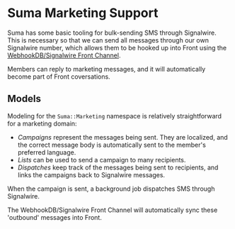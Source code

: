 # Suma Marketing Support

Suma has some basic tooling for bulk-sending SMS through Signalwire.
This is necessary so that we can send all messages through our own Signalwire number,
which allows them to be hooked up into Front using the [WebhookDB/Signalwire Front Channel](https://docs.webhookdb.com/guides/front-channel-signalwire/).

Members can reply to marketing messages, and it will automatically become part of Front coversations.

## Models

Modeling for the `Suma::Marketing` namespace is relatively straightforward for a marketing domain:

- *Campaigns* represent the messages being sent.
  They are localized, and the correct message body is automatically sent to the member's preferred language.
- *Lists* can be used to send a campaign to many recipients.
- *Dispatches* keep track of the messages being sent to recipients,
  and links the campaigns back to Signalwire messages.

When the campaign is sent, a background job dispatches SMS through Signalwire.

The WebhookDB/Signalwire Front Channel will automatically sync these 'outbound' messages into Front.
